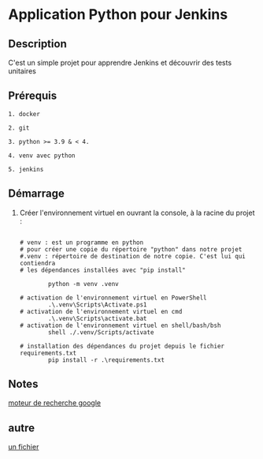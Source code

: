 # Application Python pour Jenkins

## Description

C'est un simple projet pour apprendre Jenkins et découvrir des tests unitaires

## Prérequis

    1. docker
  
    2. git

    3. python >= 3.9 & < 4.
   
    4. venv avec python

    5. jenkins

## Démarrage

 1. Créer l'environnement virtuel en ouvrant la console, à la racine du projet :

    ```shell

    # venv : est un programme en python 
    # pour créer une copie du répertoire "python" dans notre projet
    #.venv : répertoire de destination de notre copie. C'est lui qui contiendra
    # les dépendances installées avec "pip install" 

            python -m venv .venv

    # activation de l'environnement virtuel en PowerShell
            .\.venv\Scripts\Activate.ps1
    # activation de l'environnement virtuel en cmd
            .\.venv\Scripts\activate.bat
    # activation de l'environnement virtuel en shell/bash/bsh
            shell ./.venv/Scripts/activate

    # installation des dépendances du projet depuis le fichier requirements.txt
            pip install -r .\requirements.txt
    ```

## Notes

[moteur de recherche google](https://google.fr)

## autre

[un fichier](./src/app.py)